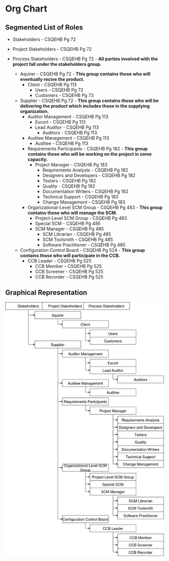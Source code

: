 
# Org Chart

## Segmented List of Roles
* Stakeholders - CSQEHB Pg 72
* Project Stakeholders - CSQEHB Pg 72
* Process Stakeholders - CSQEHB Pg 72 - **All parties involved with the project fall under the stakeholders group.**

    * Aquirer - CSQEHB Pg 72 - **This group contains those who will eventually recive the product.**
        * Client - CSQEHB Pg 113
            * Users - CSQEHB Pg 73
            * Customers - CSQEHB Pg 73
    * Supplier - CSQEHB Pg 72 - **This group contains those who will be delivering the product which includes those in the supplying organization.**
        * Auditor Management - CSQEHB Pg 113
            * Escort - CSQEHB Pg 113
            * Lead Auditor - CSQEHB Pg 113
                * Auditors - CSQEHB Pg 113
        * Auditee Management - CSQEHB Pg 113
            * Auditee - CSQEHB Pg 113
        * Requirements Participants - CSQEHB Pg 182 - **This group contains those who will be working on the project in some capacity.**
            * Project Manager - CSQEHB Pg 183
                * Requirements Analysts - CSQEHB Pg 182
                * Designers and Developers - CSQEHB Pg 182
                * Testers - CSQEHB Pg 182
                * Quality - CSQEHB Pg 182
                * Documentation Writers - CSQEHB Pg 182
                * Technical Support - CSQEHB Pg 183
                * Change Management - CSQEHB Pg 183
        * Organizational-Level SCM Group - CSQEHB Pg 483 - **This group contains those who will manage the SCM.**
            * Project-Level SCM Group - CSQEHB Pg 483
            * Special SCM - CSQEHB Pg 485
            * SCM Manager - CSQEHB Pg 485
                * SCM Librarian - CSQEHB Pg 485
                * SCM Toolsmith - CSQEHB Pg 485
                * Software Practitioner - CSQEHB Pg 485
    * Configuration Control Board - CSQEHB Pg 524 - **This group contains those who will participate in the CCB.**
        * CCB Leader - CSQEHB Pg 525
            * CCB Member - CSQEHB Pg 525
            * CCB Screener - CSQEHB Pg 525
            * CCB Recorder - CSQEHB Pg 525

## Graphical Representation
![Organizational Diagram](org_chart.jpg)



